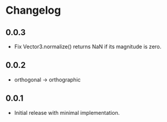 # Changelog

## 0.0.3

* Fix Vector3.normalize() returns NaN if its magnitude is zero.

## 0.0.2

* orthogonal -> orthographic

## 0.0.1

* Initial release with minimal implementation.
